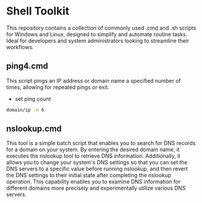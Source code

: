 # Shell Toolkit
This repository contains a collection of commonly used .cmd and .sh scripts for Windows and Linux, designed to simplify and automate routine tasks. Ideal for developers and system administrators looking to streamline their workflows.

## ping4.cmd
This script pings an IP address or domain name a specified number of times, allowing for repeated pings or exit.

- set ping count 
```bash
domain/ip -n 6
```

## nslookup.cmd
This tool is a simple batch script that enables you to search for DNS records for a domain on your system. By entering the desired domain name, it executes the nslookup tool to retrieve DNS information. Additionally, it allows you to change your system's DNS settings so that you can set the DNS servers to a specific value before running nslookup, and then revert the DNS settings to their initial state after completing the nslookup operation. This capability enables you to examine DNS information for different domains more precisely and experimentally utilize various DNS servers.